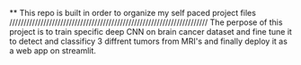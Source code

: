 ** This repo is built in order to organize my self paced project files
//////////////////////////////////////////////////////////////////////
The perpose of this project is to train specific deep CNN on brain cancer dataset and fine tune it to detect and classificy 3 diffrent tumors from MRI's 
and finally deploy it as a web app on streamlit.
